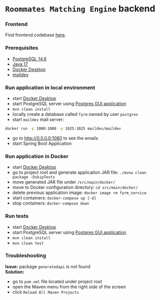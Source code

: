 # ```Roommates Matching Engine``` backend

### Frontend

Find frontend codebase [here](https://github.com/alex-nedelcu/fyrm_frontend).

### Prerequisites

- [PostgreSQL 14.6](https://postgresapp.com/downloads.html)
- [Java 17](https://www.oracle.com/java/technologies/javase/jdk17-archive-downloads.html)
- [Docker Desktop](https://www.docker.com/products/docker-desktop/)
- [maildev](https://github.com/maildev/maildev)

### Run application in local environment

- start [Docker Desktop](https://www.docker.com/products/docker-desktop/)
- start PostgreSQL server using [Postgres GUI application](https://postgresapp.com/downloads.html)
- `mvn clean install`
- locally create a database called `fyrm` owned by user `postgres`
- start `maildev` mail server:

```bash 
docker run -p 1080:1080 -p 1025:1025 maildev/maildev
```

- go to http://0.0.0.0:1080 to see the emails
- start Spring Boot Application

### Run application in Docker

- start [Docker Desktop](https://www.docker.com/products/docker-desktop/)
- go to project root and generate application JAR file: `./mvnw clean package -DskipTests`
- move generated JAR file under `/src/main/docker/`
- move to Docker configuration directory: `cd src/main/docker/`
- delete previous application image: `docker image rm fyrm_service`
- start containers: `docker-compose up [-d]`
- stop containers: `docker-compose down`

### Run tests

- start [Docker Desktop](https://www.docker.com/products/docker-desktop/)
- start PostgreSQL server using [Postgres GUI application](https://postgresapp.com/downloads.html)
- `mvn clean install`
- `mvn clean test`

### Troubleshooting

**Issue:** package `generatedapi` is not found  
**Solution:**

- go to `pom.xml` file located under project root
- open the Maven menu from the right side of the screen
- click `Reload All Maven Projects`

